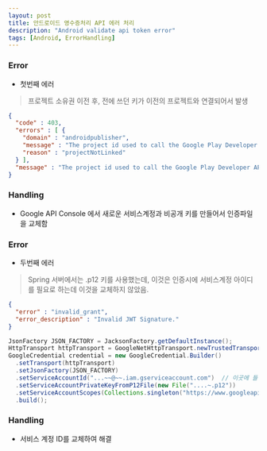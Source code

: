 ```yaml
---
layout: post
title: 안드로이드 영수증처리 API 에러 처리
description: "Android validate api token error"
tags: [Android, ErrorHandling]
---
```


### Error
- 첫번째 에러
> 프로젝트 소유권 이전 후, 전에 쓰던 키가 이전의 프로젝트와 연결되어서 발생  

```json
{
  "code" : 403,
  "errors" : [ {
    "domain" : "androidpublisher",
    "message" : "The project id used to call the Google Play Developer API has not been linked in the Google Play Developer Console.",
    "reason" : "projectNotLinked"
  } ],
  "message" : "The project id used to call the Google Play Developer API has not been linked in the Google Play Developer Console."
}
```

### Handling
- Google API Console 에서 새로운 서비스계정과 비공개 키를 만들어서 인증파일을 교체함

### Error
- 두번째 에러
> Spring 서버에서는 .p12 키를 사용했는데, 이것은 인증시에 서비스계정 아이디를 필요로 하는데 이것을 교체하지 않았음.  

```json
{
  "error" : "invalid_grant",
  "error_description" : "Invalid JWT Signature."
}
```
```java
JsonFactory JSON_FACTORY = JacksonFactory.getDefaultInstance();
HttpTransport httpTransport = GoogleNetHttpTransport.newTrustedTransport();
GoogleCredential credential = new GoogleCredential.Builder()
  .setTransport(httpTransport)
  .setJsonFactory(JSON_FACTORY)
  .setServiceAccountId("...~~@~~.iam.gserviceaccount.com")  // 이곳에 들어가는 서비스계정 ID
  .setServiceAccountPrivateKeyFromP12File(new File("....~.p12"))
  .setServiceAccountScopes(Collections.singleton("https://www.googleapis.com/auth/androidpublisher"))
  .build();
```

### Handling
- 서비스 계정 ID를 교체하여 해결
